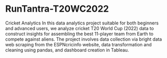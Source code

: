 # RunTantra-T20WC2022
Cricket Analytics
In this data analytics project suitable for both beginners and advanced users, we
analyze cricket T20 World Cup (2022) data to construct insights for assembling
the best 11-player team from Earth to compete against aliens. The project
involves data collection via bright data web scraping from the ESPNcricinfo
website, data transformation and cleaning using pandas, and dashboard
creation in Tableau.
